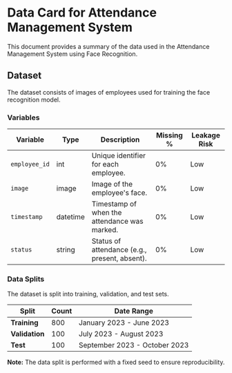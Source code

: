 # Data Card for Attendance Management System

This document provides a summary of the data used in the Attendance Management System using Face Recognition.

## Dataset

The dataset consists of images of employees used for training the face recognition model.

### Variables

| Variable      | Type  | Description                                       | Missing % | Leakage Risk |
|---------------|-------|---------------------------------------------------|-----------|--------------|
| `employee_id` | int   | Unique identifier for each employee.              | 0%        | Low          |
| `image`       | image | Image of the employee's face.                     | 0%        | Low          |
| `timestamp`   | datetime | Timestamp of when the attendance was marked.   | 0%        | Low          |
| `status`      | string | Status of attendance (e.g., present, absent).     | 0%        | Low          |

### Data Splits

The dataset is split into training, validation, and test sets.

| Split       | Count | Date Range                |
|-------------|-------|---------------------------|
| **Training**  | 800   | January 2023 - June 2023  |
| **Validation**| 100   | July 2023 - August 2023   |
| **Test**      | 100   | September 2023 - October 2023 |

**Note:** The data split is performed with a fixed seed to ensure reproducibility.
